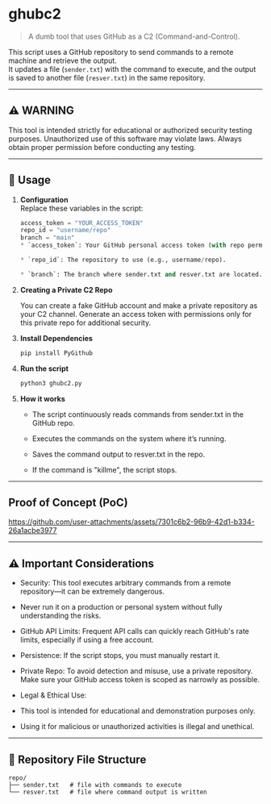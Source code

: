 # ghubc2

> A dumb tool that uses GitHub as a C2 (Command-and-Control).

This script uses a GitHub repository to send commands to a remote machine and retrieve the output.  
It updates a file (`sender.txt`) with the command to execute, and the output is saved to another file (`resver.txt`) in the same repository.

---

## ⚠️ WARNING

   This tool is intended strictly for educational or authorized security testing purposes. Unauthorized use of this software may violate laws. Always obtain proper permission before conducting any testing.

---

## 🚀 Usage

1. **Configuration**  
   Replace these variables in the script:
   ```python
   access_token = "YOUR_ACCESS_TOKEN"
   repo_id = "username/repo"
   branch = "main"
   * `access_token`: Your GitHub personal access token (with repo permissions).

   * `repo_id`: The repository to use (e.g., username/repo).

   * `branch`: The branch where sender.txt and resver.txt are located.

2. **Creating a Private C2 Repo**
   
      You can create a fake GitHub account and make a private repository as your C2 channel.
      Generate an access token with permissions only for this private repo for additional security.

4. **Install Dependencies**
   ```bash
   pip install PyGithub
   ```
5. **Run the script**
   ```bash
   python3 ghubc2.py
   ```
6. **How it works**

   *  The script continuously reads commands from sender.txt in the GitHub repo.

   *  Executes the commands on the system where it’s running.

   *  Saves the command output to resver.txt in the repo.

   *  If the command is "killme", the script stops.

---

## Proof of Concept (PoC)
https://github.com/user-attachments/assets/7301c6b2-96b9-42d1-b334-26a1acbe3977

---

## ⚠️ Important Considerations

   *   Security: This tool executes arbitrary commands from a remote repository—it can be extremely dangerous.
   *   Never run it on a production or personal system without fully understanding the risks.

   *   GitHub API Limits: Frequent API calls can quickly reach GitHub's rate limits, especially if using a free account.

   *   Persistence: If the script stops, you must manually restart it.

   *   Private Repo: To avoid detection and misuse, use a private repository. Make sure your GitHub access token is scoped as narrowly as possible.

   *   Legal & Ethical Use:
   *   This tool is intended for educational and demonstration purposes only.
   *   Using it for malicious or unauthorized activities is illegal and unethical.

---

## 📄 Repository File Structure

   ```pgsql
   repo/
   ├── sender.txt   # file with commands to execute
   └── resver.txt   # file where command output is written
   ```
